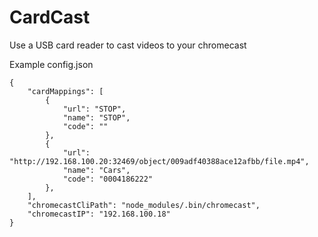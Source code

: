 # CardCast
Use a USB card reader to cast videos to your chromecast

Example config.json

```
{
    "cardMappings": [
        {
            "url": "STOP",
            "name": "STOP",
            "code": ""
        },
        {
            "url": "http://192.168.100.20:32469/object/009adf40388ace12afbb/file.mp4",
            "name": "Cars",
            "code": "0004186222"
        },
    ],
    "chromecastCliPath": "node_modules/.bin/chromecast",
    "chromecastIP": "192.168.100.18"
}
```
